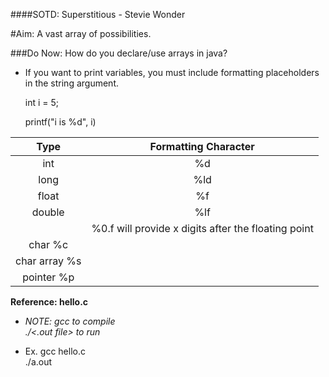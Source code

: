 ####SOTD: Superstitious - Stevie Wonder

#Aim: A vast array of possibilities. 

###Do Now: How do you declare/use arrays in java?

* If you want to print variables, you must include formatting placeholders in the string argument.

   int i = 5;

   printf("i is %d", i)

|Type	   |Formatting Character |
|:--------:|:-----------------------:|
|  int		 |       %d |
|   long	|		%ld |
|  float	|	%f |
|   double	|	%lf |
|   		|	%0.<x>f will provide x digits after the floating point |
|   char			%c |
|   char array		%s |
|   pointer		%p |




**Reference: hello.c**

* _NOTE: gcc <file name> to compile_  
       _./<.out file> to run_  

 * Ex. gcc hello.c  
       ./a.out


